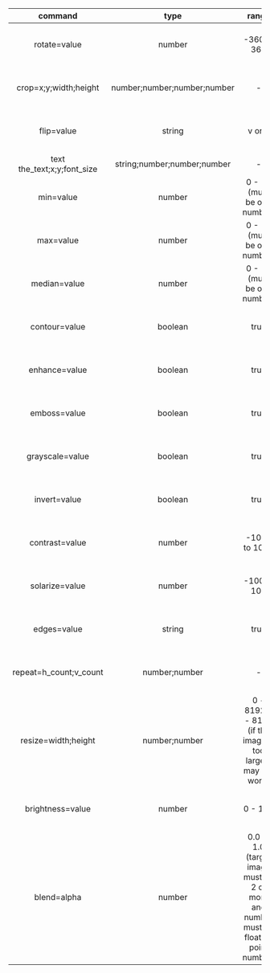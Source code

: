 |**command**|**type**|**range**|**example**|**result**
|:---:|:---:|:---:|:---:|:---:|
|rotate=value|number|-360 to 360|rotate=45|![alt text](https://pbs.twimg.com/media/EnVtlOaXMAgC4Wd?format=jpg&name=240x240) ![alt text](https://pbs.twimg.com/media/EnVtnJWXYAA2N8i?format=png&name=240x240)
|crop=x;y;width;height|number;number;number;number|-|crop=0;0;100;100|![alt text](https://pbs.twimg.com/media/EnVtlOaXMAgC4Wd?format=jpg&name=240x240) ![alt text](https://pbs.twimg.com/media/EnV0WwxWEAAzQOi?format=png&name=120x120)
flip=value|string|v or h|flip=v|![alt text](https://pbs.twimg.com/media/EnVtlOaXMAgC4Wd?format=jpg&name=240x240) ![alt text](https://pbs.twimg.com/media/EnV04KDWMAEmfJk?format=png&name=240x240)
text the_text;x;y;font_size|string;number;number;number|-|text=Hello;200;50;50|![alt text](https://pbs.twimg.com/media/EnVtlOaXMAgC4Wd?format=jpg&name=240x240) 
min=value|number|0 - 17 (must be odd number)|min=17|![alt text](https://pbs.twimg.com/media/EnVtlOaXMAgC4Wd?format=jpg&name=240x240) ![alt text](https://pbs.twimg.com/media/EnV10TSWMAEol3j?format=png&name=240x240)
max=value|number|0 - 17 (must be odd number)|max=17|![alt text](https://pbs.twimg.com/media/EnVtlOaXMAgC4Wd?format=jpg&name=240x240) ![alt text](https://pbs.twimg.com/media/EnV2y1sXMAgNr0M?format=png&name=240x240)
median=value|number|0 - 17 (must be odd number)|median=17|![alt text](https://pbs.twimg.com/media/EnVtlOaXMAgC4Wd?format=jpg&name=240x240) ![alt text](https://pbs.twimg.com/media/EnV3Tz4XMAAm-Sz?format=png&name=240x240)
contour=value|boolean|true|contour=true|![alt text](https://pbs.twimg.com/media/EnVtlOaXMAgC4Wd?format=jpg&name=240x240) ![alt text](https://pbs.twimg.com/media/EnV4AloXMAgnSV1?format=png&name=240x240)
enhance=value|boolean|true|enhance=true|![alt text](https://pbs.twimg.com/media/EnVtlOaXMAgC4Wd?format=jpg&name=240x240) ![alt text](https://pbs.twimg.com/media/EnV5MMPXUAAbtVz?format=png&name=240x240)
emboss=value|boolean|true|emboss=true|![alt text](https://pbs.twimg.com/media/EnVtlOaXMAgC4Wd?format=jpg&name=240x240) ![alt text](https://pbs.twimg.com/media/EnV5tU-W8AEt6bo?format=png&name=240x240)
grayscale=value|boolean|true|grayscale=true|![alt text](https://pbs.twimg.com/media/EnVtlOaXMAgC4Wd?format=jpg&name=240x240) ![alt text](https://pbs.twimg.com/media/EnV6QPVXYAUZ0Sd?format=png&name=240x240)
invert=value|boolean|true|invert=true|![alt text](https://pbs.twimg.com/media/EnVtlOaXMAgC4Wd?format=jpg&name=240x240) ![alt text](https://pbs.twimg.com/media/EnV6hTDW8AAVrD3?format=png&name=240x240)
contrast=value|number|-1000 to 1000|contrast=200|![alt text](https://pbs.twimg.com/media/EnVtlOaXMAgC4Wd?format=jpg&name=240x240) ![alt text](https://pbs.twimg.com/media/EnV7AuKXUAAekD9?format=png&name=240x240)
solarize=value|number|-100 to 100|solarize=50|![alt text](https://pbs.twimg.com/media/EnVtlOaXMAgC4Wd?format=jpg&name=240x240) ![alt text](https://pbs.twimg.com/media/EnV7bO9W8AAVN99?format=png&name=240x240)
edges=value|string|true|edges=true|![alt text](https://pbs.twimg.com/media/EnVtlOaXMAgC4Wd?format=jpg&name=240x240) ![alt text](https://pbs.twimg.com/media/EnV8C-xXIAc9JPl?format=png&name=240x240)
repeat=h_count;v_count|number;number|-|repeat=5;3|![alt text](https://pbs.twimg.com/media/EnVtlOaXMAgC4Wd?format=jpg&name=240x240) ![alt text](https://pbs.twimg.com/media/EnV8hilW4AMFxrK?format=png&name=240x240)
resize=width;height|number;number|0 - 8192;0 - 8192 (if the image is too large it may not work)|resize=1000;100|![alt text](https://pbs.twimg.com/media/EnVtlOaXMAgC4Wd?format=jpg&name=240x240) ![alt text](https://pbs.twimg.com/media/EnV86ZIXUAE28yK?format=jpg&name=small)
brightness=value|number|0 - 100|brightness=50|![alt text](https://pbs.twimg.com/media/EnVtlOaXMAgC4Wd?format=jpg&name=240x240) ![alt text](https://pbs.twimg.com/media/EnV9ZoRXEAEK02B?format=png&name=240x240)
blend=alpha|number| 0.0 to 1.0 (target image must be 2 or more and number must be floating point number)|![alt text](https://pbs.twimg.com/media/EnVtlOaXMAgC4Wd?format=jpg&name=240x240) ![alt text](https://pbs.twimg.com/media/EnV-rGcW8AYaZPM?format=jpg&name=360x360) ![alt text](https://pbs.twimg.com/media/EnV-vm4XEAgLSSM?format=png&name=240x240)
